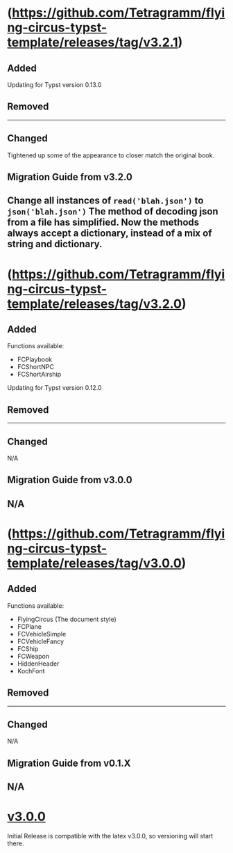 # (https://github.com/Tetragramm/flying-circus-typst-template/releases/tag/v3.2.1)
## Added
Updating for Typst version 0.13.0
## Removed
---
## Changed
Tightened up some of the appearance to closer match the original book.
## Migration Guide from v3.2.0
Change all instances of `read('blah.json')` to `json('blah.json')`
The method of decoding json from a file has simplified. Now the methods always accept a dictionary, instead of a mix of string and dictionary.
---

# (https://github.com/Tetragramm/flying-circus-typst-template/releases/tag/v3.2.0)
## Added
Functions available:
- FCPlaybook
- FCShortNPC
- FCShortAirship

Updating for Typst version 0.12.0
## Removed
---
## Changed
N/A
## Migration Guide from v3.0.0
N/A
---

# (https://github.com/Tetragramm/flying-circus-typst-template/releases/tag/v3.0.0)
## Added
Functions available:
- FlyingCircus (The document style)
- FCPlane
- FCVehicleSimple
- FCVehicleFancy
- FCShip
- FCWeapon
- HiddenHeader
- KochFont
## Removed
---
## Changed
N/A
## Migration Guide from v0.1.X
N/A
---

# [v3.0.0](https://github.com/Tetragramm/flying-circus-typst-template/releases/tag/v3.0.0)
Initial Release is compatible with the latex v3.0.0, so versioning will start there.